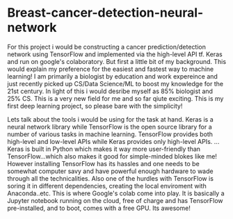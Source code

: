 # Breast-cancer-detection-neural-network

For this project i would be constructing a cancer prediction/detection network using TensorFlow and implemented via the high-level API tf. Keras and run on google's colaboratory.
But first a little bit of my background. This would explain my preference for the easiest and fastest way to machine learning! I am primarily a biologist by education and work expereince and just recently picked up CS/Data Science/ML to boost my knowledge for the 21st century. In light of this i would desribe myself as 85% biologist and 25% CS. This is a very new field for me and so far qiute exciting. This is my first deep learning project, so please bare with the simplicity!

Lets talk about the tools i would be using for the task at hand. Keras is a neural network library while TensorFlow is the open source library for a number of various tasks in machine learning. TensorFlow provides both high-level and low-level APIs while Keras provides only high-level APIs. ... Keras is built in Python which makes it way more user-friendly than TensorFlow...which also makes it good for simple-minded blokes like me! However installing TensorFlow has its hassles and one needs to be somewhat computer savy and have powerful enough hardware to wade through all the technicalities. Also one of the hurdles with TensorFlow is soring it in different dependencies, creating the local enviroment with Anaconda..etc. 
This is where Google's colab come into play. It is basically a Jupyter notebook running on the cloud, free of charge and has TensorFlow pre-installed, and to boot, comes with a free GPU. Its awesome!


